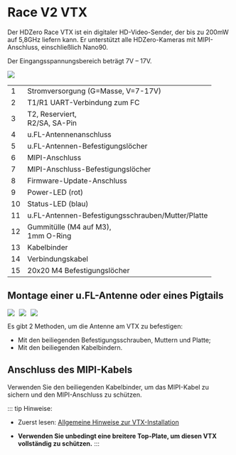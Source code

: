 # Race V2 VTX

Der HDZero Race VTX ist ein digitaler HD-Video-Sender, der bis zu 200mW auf 5,8GHz liefern kann. Er unterstützt alle HDZero-Kameras mit MIPI-Anschluss, einschließlich Nano90.

Der Eingangsspannungsbereich beträgt 7V – 17V.

<img src="/media/image42.png">

<table id="table16">
<tr>
<td>1</td>
<td>Stromversorgung (G=Masse, V=7-17V)</td>
</tr>
<tr>
<td>2</td>
<td>T1/R1 UART-Verbindung zum FC</td>
</tr>
<tr>
<td>3</td>
<td>T2, Reserviert, <br>R2/SA, SA-Pin</td>
</tr>
<tr>
<td>4</td>
<td>u.FL-Antennenanschluss</td>
</tr>
<tr>
<td>5</td>
<td>u.FL-Antennen-Befestigungslöcher</td>
</tr>
<tr>
<td>6</td>
<td>MIPI-Anschluss</td>
</tr>
<tr>
<td>7</td>
<td>MIPI-Anschluss-Befestigungslöcher</td>
</tr>
<tr>
<td>8</td>
<td>Firmware-Update-Anschluss</td>
</tr>
<tr>
<td>9</td>
<td>Power-LED (rot)</td>
</tr>
<tr>
<td>10</td>
<td>Status-LED (blau)</td>
</tr>
<tr>
<td>11</td>
<td>u.FL-Antennen-Befestigungsschrauben/Mutter/Platte</td>
</tr>
<tr>
<td>12</td>
<td>Gummitülle (M4 auf M3), <br>1mm O-Ring</td>
</tr>
<tr>
<td>13</td>
<td>Kabelbinder</td>
</tr>
<tr>
<td>14</td>
<td>Verbindungskabel</td>
</tr>
<tr>
<td>15</td>
<td>20x20 M4 Befestigungslöcher</td>
</tr>
</table>

## Montage einer u.FL-Antenne oder eines Pigtails

<div style="display: flex;gap: 10px;">
<img src="/media/image43.png">
<img src="/media/image44.png">
<img src="/media/image45.png">
</div>

Es gibt 2 Methoden, um die Antenne am VTX zu befestigen:

- Mit den beiliegenden Befestigungsschrauben, Muttern und Platte;
- Mit den beiliegenden Kabelbindern.

## Anschluss des MIPI-Kabels

Verwenden Sie den beiliegenden Kabelbinder, um das MIPI-Kabel zu sichern und den MIPI-Anschluss zu schützen.


::: tip
Hinweise:

- Zuerst lesen: [Allgemeine Hinweise zur VTX-Installation](vtx-general.md)

- **Verwenden Sie unbedingt eine breitere Top-Plate, um diesen VTX vollständig zu schützen.**
:::
